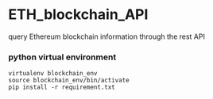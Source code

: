 # ETH_blockchain_API
query Ethereum blockchain information through the rest API

### python virtual environment
```
virtualenv blockchain_env
source blockchain_env/bin/activate
pip install -r requirement.txt
```

